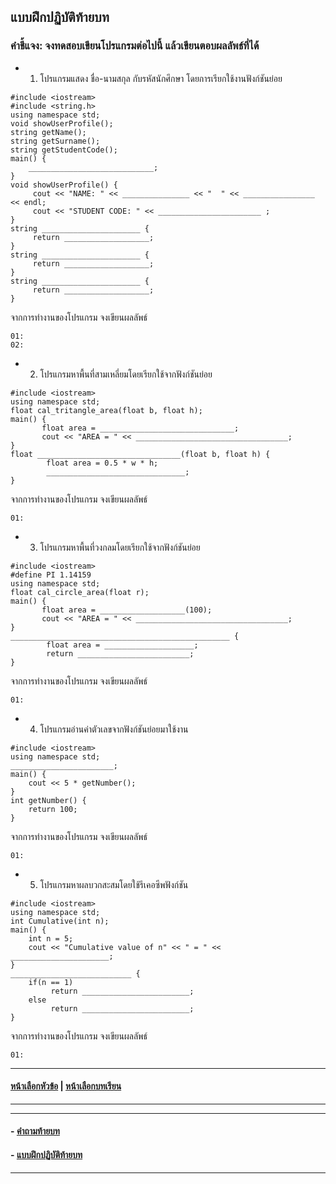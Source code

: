 ## แบบฝึกปฏิบัติท้ายบท
### คำชี้แจง: จงทดสอบเขียนโปรแกรมต่อไปนี้ แล้วเขียนตอบผลลัพธ์ที่ได้ 
* 1. โปรแกรมแสดง ชื่อ-นามสกุล กับรหัสนักศึกษา โดยการเรียกใช้งานฟังก์ชันย่อย

```
#include <iostream> 
#include <string.h>			
using namespace std;
void showUserProfile();         
string getName();                 
string getSurname(); 
string getStudentCode();               
main() {
    ____________________________;       
}
void showUserProfile() {       
     cout << "NAME: " << _______________ << "  " << ________________ << endl; 
     cout << "STUDENT CODE: " << _______________________ ;
}
string ______________________ {               
     return ___________________;
}
string ______________________ {              
     return ___________________;
}
string ______________________ {              
     return ___________________;
}	
```

จากการทำงานของโปรแกรม จงเขียนผลลัพธ์

```
01:
02:
```

* 2. โปรแกรมหาพื้นที่สามเหลี่ยมโดยเรียกใช้จากฟังก์ชันย่อย

```
#include <iostream>	
using namespace std;
float cal_tritangle_area(float b, float h);
main() {
       float area = ______________________________;
       cout << "AREA = " << __________________________________;
}
float ________________________________(float b, float h) { 
        float area = 0.5 * w * h;
        _______________________________;
}
```

จากการทำงานของโปรแกรม จงเขียนผลลัพธ์

```
01:
```

* 3. โปรแกรมหาพื้นที่วงกลมโดยเรียกใช้จากฟังก์ชันย่อย

```
#include <iostream>
#define PI 1.14159	
using namespace std;
float cal_circle_area(float r);
main() {
       float area = ___________________(100);
       cout << "AREA = " << __________________________________;
}
_________________________________________________ { 
        float area = ____________________;
        return _________________________;
}

```

จากการทำงานของโปรแกรม จงเขียนผลลัพธ์

```
01:
```

* 4. โปรแกรมอ่านค่าตัวเลขจากฟังก์ชันย่อยมาใช้งาน

```
#include <iostream>	
using namespace std;
_______________________;
main() {
    cout << 5 * getNumber();
}
int getNumber() {
    return 100;
}
```

จากการทำงานของโปรแกรม จงเขียนผลลัพธ์

```
01:
```

* 5. โปรแกรมหาผลบวกสะสมโดยใช้รีเคอซีพฟังก์ชัน

```
#include <iostream>	
using namespace std;
int Cumulative(int n);
main() {
    int n = 5;
    cout << "Cumulative value of n" << " = " << ______________________;
}
___________________________ {
    if(n == 1)  
         return ________________________;
    else
         return ________________________; 
}
```

จากการทำงานของโปรแกรม จงเขียนผลลัพธ์

```
01:
```

---
#### [หน้าเลือกหัวข้อ](README.md) | [หน้าเลือกบทเรียน](../README.md)
---
---
#### - [คำถามท้ายบท](0330.md)
#### - [แบบฝึกปฏิบัติท้ายบท](0350.md)
---
